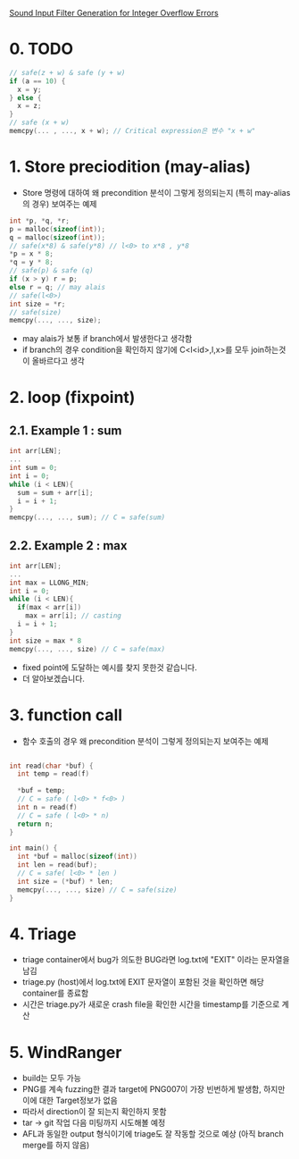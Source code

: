 [Sound Input Filter Generation for Integer Overflow Errors](https://www.cs.toronto.edu/~fanl/papers/sift-popl14.pdf)

# 0. TODO

```c
// safe(z + w) & safe (y + w)
if (a == 10) { 
  x = y;
} else { 
  x = z;
}
// safe (x + w)
memcpy(... , ..., x + w); // Critical expression은 변수 "x + w"
```
# 1. Store preciodition (may-alias)

- Store 명령에 대하여  왜 precondition 분석이 그렇게 정의되는지 (특히 may-alias의 경우) 보여주는 예제
``` c
int *p, *q, *r;
p = malloc(sizeof(int));
q = malloc(sizeof(int));
// safe(x*8) & safe(y*8) // l<0> to x*8 , y*8 
*p = x * 8; 
*q = y * 8;
// safe(p) & safe (q)
if (x > y) r = p;
else r = q; // may alais
// safe(l<0>)
int size = *r;
// safe(size)
memcpy(..., ..., size);
```
- may alais가 보통 if branch에서 발생한다고 생각함
- if branch의 경우 condition을 확인하지 않기에 C<l\<id>,l,x>를 모두 join하는것이 올바르다고 생각
# 2. loop (fixpoint)

## 2.1. Example 1 : sum
``` c
int arr[LEN];
...
int sum = 0;
int i = 0;
while (i < LEN){
  sum = sum + arr[i];
  i = i + 1;
}
memcpy(..., ..., sum); // C = safe(sum)
``` 

## 2.2. Example 2 : max
``` c
int arr[LEN];
...
int max = LLONG_MIN;
int i = 0;
while (i < LEN){
  if(max < arr[i]) 
    max = arr[i]; // casting
  i = i + 1;
}
int size = max * 8
memcpy(..., ..., size) // C = safe(max)
```

- fixed point에 도달하는 예시를 찾지 못한것 같습니다.
- 더 알아보겠습니다.
# 3. function call
- 함수 호출의 경우 왜 precondition 분석이 그렇게 정의되는지 보여주는 예제
``` c

int read(char *buf) {
  int temp = read(f)
  
  *buf = temp;
  // C = safe ( l<0> * f<0> )
  int n = read(f)
  // C = safe ( l<0> * n)
  return n;
}

int main() {
  int *buf = malloc(sizeof(int))
  int len = read(buf); 
  // C = safe( l<0> * len )
  int size = (*buf) * len;
  memcpy(..., ..., size) // C = safe(size)
}

```

# 4. Triage
- triage container에서 bug가 의도한 BUG라면 log.txt에 "EXIT" 이라는 문자열을 남김
- triage.py (host)에서 log.txt에 EXIT 문자열이 포함된 것을 확인하면 해당 container를 종료함
- 시간은 triage.py가 새로운 crash file을 확인한 시간을 timestamp를 기준으로 계산

# 5. WindRanger
- build는 모두 가능
- PNG를 계속 fuzzing한 결과 target에 PNG007이 가장 빈번하게 발생함, 하지만 이에 대한 Target정보가 없음
- 따라서 direction이 잘 되는지 확인하지 못함
- tar -> git 작업 다음 미팅까지 시도해볼 예정
- AFL과 동일한 output 형식이기에 triage도 잘 작동할 것으로 예상 (아직 branch merge를 하지 않음)
